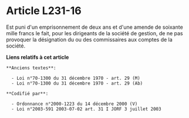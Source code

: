 # Article L231-16

Est puni d'un emprisonnement de deux ans et d'une amende de soixante mille francs le fait, pour les dirigeants de la société
de gestion, de ne pas provoquer la désignation du ou des commissaires aux comptes de la société.

**Liens relatifs à cet article**

	**Anciens textes**:

	  - Loi n°70-1300 du 31 décembre 1970 - art. 29 (M)
	  - Loi n°70-1300 du 31 décembre 1970 - art. 29 (Ab)

	**Codifié par**:

	  - Ordonnance n°2000-1223 du 14 décembre 2000 (V)
	  - Loi n°2003-591 2003-07-02 art. 31 I JORF 3 juillet 2003
